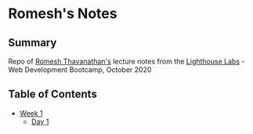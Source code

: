 # Romesh's Notes


## Summary

Repo of [Romesh Thavanathan's](https://github.com/rothavanathan) lecture notes from the [Lighthouse Labs](https://www.lighthouselabs.ca/en/web-development-bootcamp) - Web Development Bootcamp, October 2020


## Table of Contents

* [Week 1](/Week_1)
  * [Day 1](/Week_1/Day_1)